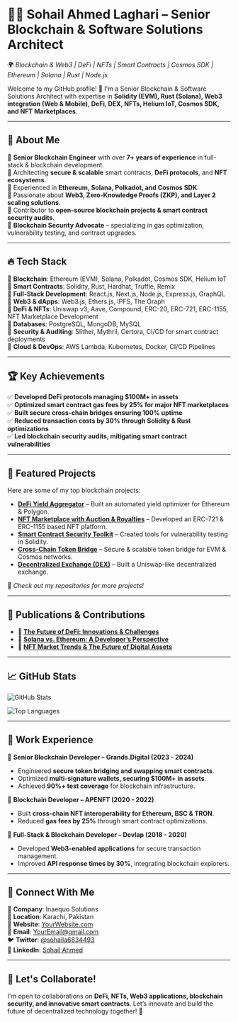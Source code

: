 # 👨‍💻 Sohail Ahmed Laghari – Senior Blockchain & Software Solutions Architect  
🌍 *Blockchain & Web3 | DeFi | NFTs | Smart Contracts | Cosmos SDK | Ethereum | Solana | Rust | Node.js*

Welcome to my GitHub profile! 🚀 I'm a Senior Blockchain & Software Solutions Architect with expertise in **Solidity (EVM), Rust (Solana), Web3 integration (Web & Mobile), DeFi, DEX, NFTs, Helium IoT, Cosmos SDK, and NFT Marketplaces**.

---

## 🚀 About Me
🔹 **Senior Blockchain Engineer** with over **7+ years of experience** in full-stack & blockchain development.  
🔹 Architecting **secure & scalable** smart contracts, **DeFi protocols**, and **NFT ecosystems**.  
🔹 Experienced in **Ethereum, Solana, Polkadot, and Cosmos SDK**.  
🔹 Passionate about **Web3, Zero-Knowledge Proofs (ZKP), and Layer 2 scaling solutions**.  
🔹 Contributor to **open-source blockchain projects & smart contract security audits**.  
🔹 **Blockchain Security Advocate** – specializing in gas optimization, vulnerability testing, and contract upgrades.  

---

## 🔥 Tech Stack
🔹 **Blockchain**: Ethereum (EVM), Solana, Polkadot, Cosmos SDK, Helium IoT  
🔹 **Smart Contracts**: Solidity, Rust, Hardhat, Truffle, Remix  
🔹 **Full-Stack Development**: React.js, Next.js, Node.js, Express.js, GraphQL  
🔹 **Web3 & dApps**: Web3.js, Ethers.js, IPFS, The Graph  
🔹 **DeFi & NFTs**: Uniswap v3, Aave, Compound, ERC-20, ERC-721, ERC-1155, NFT Marketplace Development  
🔹 **Databases**: PostgreSQL, MongoDB, MySQL  
🔹 **Security & Auditing**: Slither, Mythril, Certora, CI/CD for smart contract deployments  
🔹 **Cloud & DevOps**: AWS Lambda, Kubernetes, Docker, CI/CD Pipelines  

---

## 🏆 Key Achievements
✅ **Developed DeFi protocols managing $100M+ in assets**  
✅ **Optimized smart contract gas fees by 25% for major NFT marketplaces**  
✅ **Built secure cross-chain bridges ensuring 100% uptime**  
✅ **Reduced transaction costs by 30% through Solidity & Rust optimizations**  
✅ **Led blockchain security audits, mitigating smart contract vulnerabilities**  

---

## 🔗 Featured Projects
Here are some of my top blockchain projects:

- **[DeFi Yield Aggregator](#)** – Built an automated yield optimizer for Ethereum & Polygon.
- **[NFT Marketplace with Auction & Royalties](#)** – Developed an ERC-721 & ERC-1155 based NFT platform.
- **[Smart Contract Security Toolkit](#)** – Created tools for vulnerability testing in Solidity.
- **[Cross-Chain Token Bridge](#)** – Secure & scalable token bridge for EVM & Cosmos networks.
- **[Decentralized Exchange (DEX)](#)** – Built a Uniswap-like decentralized exchange.

🚀 *Check out my repositories for more projects!*  

---

## 📜 Publications & Contributions
- **📄 [The Future of DeFi: Innovations & Challenges](#)**
- **📄 [Solana vs. Ethereum: A Developer’s Perspective](#)**
- **📄 [NFT Market Trends & The Future of Digital Assets](#)**  

---

## 📈 GitHub Stats
![GitHub Stats](https://github-readme-stats.vercel.app/api?username=12SohailBlockchain&show_icons=true&theme=radical)

![Top Languages](https://github-readme-stats.vercel.app/api/top-langs/?username=12SohailBlockchain&layout=compact&theme=radical)

---

## 🎯 Work Experience
🔹 **Senior Blockchain Developer – Grands.Digital (2023 - 2024)**  
- Engineered **secure token bridging and swapping smart contracts**.  
- Optimized **multi-signature wallets, securing $100M+ in assets**.  
- Achieved **90%+ test coverage** for blockchain infrastructure.  

🔹 **Blockchain Developer – APENFT (2020 - 2022)**  
- Built **cross-chain NFT interoperability for Ethereum, BSC & TRON**.  
- Reduced **gas fees by 25%** through smart contract optimizations.  

🔹 **Full-Stack & Blockchain Developer – Devlap (2018 - 2020)**  
- Developed **Web3-enabled applications** for secure transaction management.  
- Improved **API response times by 30%**, integrating blockchain explorers.  

---

## 🤝 Connect With Me
💼 **Company**: Inaequo Solutions  
📍 **Location**: Karachi, Pakistan  
🔗 **Website**: [YourWebsite.com](#)  
📧 **Email**: [YourEmail@gmail.com](#)  
🐦 **Twitter**: [@sohaila6834493](#)  
💼 **LinkedIn**: [Sohail Ahmed](#)  

---

## 🎯 Let's Collaborate!
I'm open to collaborations on **DeFi, NFTs, Web3 applications, blockchain security, and innovative smart contracts**. Let’s innovate and build the future of decentralized technology together! 🚀  
